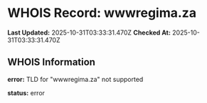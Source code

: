 # WHOIS Record: wwwregima.za

**Last Updated:** 2025-10-31T03:33:31.470Z
**Checked At:** 2025-10-31T03:33:31.470Z

## WHOIS Information

**error:** TLD for "wwwregima.za" not supported

**status:** error

